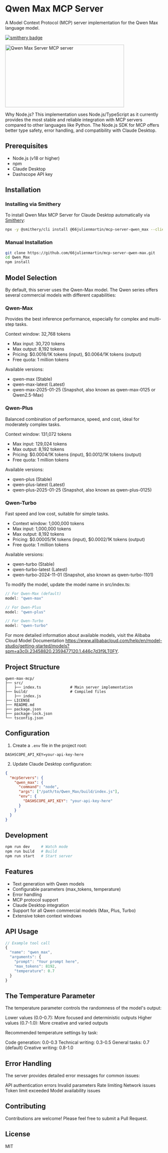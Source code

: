# Qwen Max MCP Server

A Model Context Protocol (MCP) server implementation for the Qwen Max language model.

[![smithery badge](https://smithery.ai/badge/@66julienmartin/mcp-server-qwen_max)](https://smithery.ai/server/@66julienmartin/mcp-server-qwen_max)

<a href="https://glama.ai/mcp/servers/1v7po9oa9w"><img width="380" height="200" src="https://glama.ai/mcp/servers/1v7po9oa9w/badge" alt="Qwen Max Server MCP server" /></a>

Why Node.js?
This implementation uses Node.js/TypeScript as it currently provides the most stable and reliable integration 
with MCP servers compared to other languages like Python. The Node.js SDK for MCP offers better type safety, 
error handling, and compatibility with Claude Desktop.

## Prerequisites

- Node.js (v18 or higher)
- npm
- Claude Desktop
- Dashscope API key

## Installation

### Installing via Smithery

To install Qwen Max MCP Server for Claude Desktop automatically via [Smithery](https://smithery.ai/server/@66julienmartin/mcp-server-qwen_max):

```bash
npx -y @smithery/cli install @66julienmartin/mcp-server-qwen_max --client claude
```

### Manual Installation
```bash
git clone https://github.com/66julienmartin/mcp-server-qwen-max.git
cd Qwen_Max
npm install
```

## Model Selection
By default, this server uses the Qwen-Max model. 
The Qwen series offers several commercial models with different capabilities:

### Qwen-Max
Provides the best inference performance, especially for complex and multi-step tasks.

Context window: 32,768 tokens
- Max input: 30,720 tokens
- Max output: 8,192 tokens
- Pricing: $0.0016/1K tokens (input), $0.0064/1K tokens (output)
- Free quota: 1 million tokens

Available versions:

- qwen-max (Stable)
- qwen-max-latest (Latest)
- qwen-max-2025-01-25 (Snapshot, also known as qwen-max-0125 or Qwen2.5-Max)

### Qwen-Plus
Balanced combination of performance, speed, and cost, ideal for moderately complex tasks.

Context window: 131,072 tokens
- Max input: 129,024 tokens
- Max output: 8,192 tokens
- Pricing: $0.0004/1K tokens (input), $0.0012/1K tokens (output)
- Free quota: 1 million tokens

Available versions:

- qwen-plus (Stable)
- qwen-plus-latest (Latest)
- qwen-plus-2025-01-25 (Snapshot, also known as qwen-plus-0125)

### Qwen-Turbo
Fast speed and low cost, suitable for simple tasks.

- Context window: 1,000,000 tokens
- Max input: 1,000,000 tokens
- Max output: 8,192 tokens
- Pricing: $0.00005/1K tokens (input), $0.0002/1K tokens (output)
- Free quota: 1 million tokens

Available versions:

- qwen-turbo (Stable)
- qwen-turbo-latest (Latest)
- qwen-turbo-2024-11-01 (Snapshot, also known as qwen-turbo-1101)

To modify the model, update the model name in src/index.ts:

```typescript
// For Qwen-Max (default)
model: "qwen-max"

// For Qwen-Plus
model: "qwen-plus"

// For Qwen-Turbo
model: "qwen-turbo"
```

For more detailed information about available models, visit the Alibaba Cloud Model Documentation https://www.alibabacloud.com/help/en/model-studio/getting-started/models?spm=a3c0i.23458820.2359477120.1.446c7d3f9LT0FY.

## Project Structure
```
qwen-max-mcp/
├── src/
│   ├── index.ts             # Main server implementation
├── build/                   # Compiled files
│   ├── index.js
├── LICENSE
├── README.md
├── package.json
├── package-lock.json
└── tsconfig.json
```
## Configuration

1. Create a `.env` file in the project root:
```
DASHSCOPE_API_KEY=your-api-key-here
```

2. Update Claude Desktop configuration:
```json
{
  "mcpServers": {
    "qwen_max": {
      "command": "node",
      "args": ["/path/to/Qwen_Max/build/index.js"],
      "env": {
        "DASHSCOPE_API_KEY": "your-api-key-here"
      }
    }
  }
}
```

## Development

```bash
npm run dev     # Watch mode
npm run build   # Build
npm run start   # Start server
```

## Features

- Text generation with Qwen models
- Configurable parameters (max_tokens, temperature)
- Error handling
- MCP protocol support
- Claude Desktop integration
- Support for all Qwen commercial models (Max, Plus, Turbo)
- Extensive token context windows

## API Usage

```typescript
// Example tool call
{
  "name": "qwen_max",
  "arguments": {
    "prompt": "Your prompt here",
    "max_tokens": 8192,
    "temperature": 0.7
  }
}
```
## The Temperature Parameter

The temperature parameter controls the randomness of the model's output:

Lower values (0.0-0.7): More focused and deterministic outputs
Higher values (0.7-1.0): More creative and varied outputs

Recommended temperature settings by task:

Code generation: 0.0-0.3
Technical writing: 0.3-0.5
General tasks: 0.7 (default)
Creative writing: 0.8-1.0

## Error Handling

The server provides detailed error messages for common issues:

API authentication errors
Invalid parameters
Rate limiting
Network issues
Token limit exceeded
Model availability issues

## Contributing
Contributions are welcome! Please feel free to submit a Pull Request.

## License
MIT